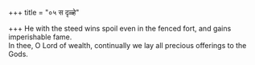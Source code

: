 +++
title = "०५ स दृळ्हे"

+++
He with the steed wins spoil even in the fenced fort, and gains imperishable fame.  
     In thee, O Lord of wealth, continually we lay all precious offerings to the Gods.